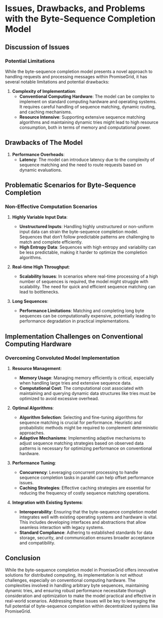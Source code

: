 # Issues, Drawbacks, and Problems with the Byte-Sequence Completion Model

## Discussion of Issues

### Potential Limitations
While the byte-sequence completion model presents a novel approach to handling requests and processing messages within PromiseGrid, it has several notable limitations and potential drawbacks:

1. **Complexity of Implementation**:
    - **Conventional Computing Hardware**: The model can be complex to implement on standard computing hardware and operating systems. It requires careful handling of sequence matching, dynamic routing, and caching mechanisms.
    - **Resource Intensive**: Supporting extensive sequence matching algorithms and maintaining dynamic tries might lead to high resource consumption, both in terms of memory and computational power.

## Drawbacks of The Model

1. **Performance Overheads**:
    - **Latency**: The model can introduce latency due to the complexity of sequence matching and the need to route requests based on dynamic evaluations.

## Problematic Scenarios for Byte-Sequence Completion

### Non-Effective Computation Scenarios

1. **Highly Variable Input Data**:
    - **Unstructured Inputs**: Handling highly unstructured or non-uniform input data can strain the byte-sequence completion model. Sequences that don’t follow predictable patterns are challenging to match and complete efficiently.
    - **High Entropy Data**: Sequences with high entropy and variability can be less predictable, making it harder to optimize the completion algorithms.

2. **Real-time High Throughput**:
    - **Scalability Issues**: In scenarios where real-time processing of a high number of sequences is required, the model might struggle with scalability. The need for quick and efficient sequence matching can lead to bottlenecks.

3. **Long Sequences**:
    - **Performance Limitations**: Matching and completing long byte sequences can be computationally expensive, potentially leading to performance degradation in practical implementations.

## Implementation Challenges on Conventional Computing Hardware

### Overcoming Convoluted Model Implementation

1. **Resource Management**:
    - **Memory Usage**: Managing memory efficiently is critical, especially when handling large tries and extensive sequence data.
    - **Computational Cost**: The computational cost associated with maintaining and querying dynamic data structures like tries must be optimized to avoid excessive overhead.

2. **Optimal Algorithms**:
    - **Algorithm Selection**: Selecting and fine-tuning algorithms for sequence matching is crucial for performance. Heuristic and probabilistic methods might be required to complement deterministic approaches.
    - **Adaptive Mechanisms**: Implementing adaptive mechanisms to adjust sequence matching strategies based on observed data patterns is necessary for optimizing performance on conventional hardware.

3. **Performance Tuning**:
    - **Concurrency**: Leveraging concurrent processing to handle sequence completion tasks in parallel can help offset performance issues.
    - **Caching Strategies**: Effective caching strategies are essential for reducing the frequency of costly sequence matching operations.

4. **Integration with Existing Systems**:
    - **Interoperability**: Ensuring that the byte-sequence completion model integrates well with existing operating systems and hardware is vital. This includes developing interfaces and abstractions that allow seamless interaction with legacy systems.
    - **Standard Compliance**: Adhering to established standards for data storage, security, and communication ensures broader acceptance and compatibility.

## Conclusion

While the byte-sequence completion model in PromiseGrid offers innovative solutions for distributed computing, its implementation is not without challenges, especially on conventional computing hardware. The complexities involved in handling arbitrary byte sequences, maintaining dynamic tries, and ensuring robust performance necessitate thorough consideration and optimization to make the model practical and effective in real-world scenarios. Addressing these issues will be key to leveraging the full potential of byte-sequence completion within decentralized systems like PromiseGrid.

